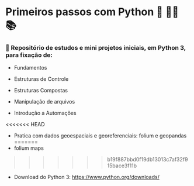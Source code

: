 # Primeiros passos com Python :snake: :woman_technologist: :books:

### :rocket: Repositório de estudos e mini projetos iniciais, em Python 3, para fixação de:

* Fundamentos

* Estruturas de Controle

* Estruturas Compostas

* Manipulação de arquivos

* Introdução a Automações

<<<<<<< HEAD
* Pratica com dados geoespaciais e georeferenciais: folium e geopandas
=======
* folium maps
>>>>>>> b19f887bbd0f19db13013c7af32f915bace3f11b

* Download do Python 3: https://www.python.org/downloads/
